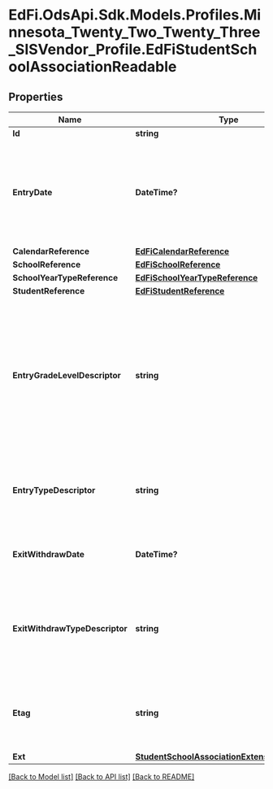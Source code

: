 # EdFi.OdsApi.Sdk.Models.Profiles.Minnesota_Twenty_Two_Twenty_Three_SISVendor_Profile.EdFiStudentSchoolAssociationReadable
## Properties

Name | Type | Description | Notes
------------ | ------------- | ------------- | -------------
**Id** | **string** |  | [optional] 
**EntryDate** | **DateTime?** | The month, day, and year on which an individual enters and begins to receive instructional services in a school. | 
**CalendarReference** | [**EdFiCalendarReference**](EdFiCalendarReference.md) |  | [optional] 
**SchoolReference** | [**EdFiSchoolReference**](EdFiSchoolReference.md) |  | 
**SchoolYearTypeReference** | [**EdFiSchoolYearTypeReference**](EdFiSchoolYearTypeReference.md) |  | [optional] 
**StudentReference** | [**EdFiStudentReference**](EdFiStudentReference.md) |  | 
**EntryGradeLevelDescriptor** | **string** | The grade level or primary instructional level at which a student enters and receives services in a school or an educational institution during a given academic session. | 
**EntryTypeDescriptor** | **string** | The process by which a student enters a school during a given academic session. | [optional] 
**ExitWithdrawDate** | **DateTime?** | The recorded exit or withdraw date for the student. | [optional] 
**ExitWithdrawTypeDescriptor** | **string** | The circumstances under which the student exited from membership in an educational institution. | [optional] 
**Etag** | **string** | A unique system-generated value that identifies the version of the resource. | [optional] 
**Ext** | [**StudentSchoolAssociationExtensionsReadable**](StudentSchoolAssociationExtensionsReadable.md) |  | [optional] 

[[Back to Model list]](../README.md#documentation-for-models) [[Back to API list]](../README.md#documentation-for-api-endpoints) [[Back to README]](../README.md)

